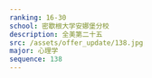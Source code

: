 ```yaml
---
ranking: 16-30
school: 密歇根大学安娜堡分校
description: 全美第二十五
src: /assets/offer_update/138.jpg
major: 心理学
sequence: 138
---
```

